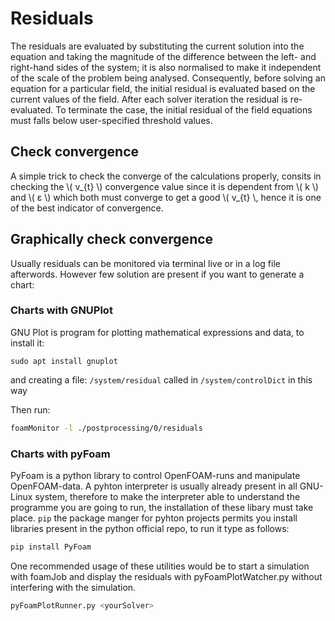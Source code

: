 # Residuals

The residuals are evaluated by substituting the current solution into the
equation and taking the magnitude of the difference between the left- and
right-hand sides of the system; it is also normalised to make it independent of the
scale of the problem being analysed. Consequently, before solving an
equation for a particular field, the initial residual is evaluated based
on the current values of the field. After each solver iteration the
residual is re-evaluated. To terminate the case, the initial residual of
the field equations must falls below user-specified threshold values.

## Check convergence
A simple trick to check the converge of the calculations properly, consits in checking
the \\( ν_{t} \\) convergence value since it is dependent from \\( k \\) and \\(  ε \\)
which both must converge to get a good \\( ν_{t} \\, hence it is one of the best indicator
of convergence.

## Graphically check convergence
Usually residuals can be monitored via terminal live or in a log file afterwords.
However few solution are present if you want to generate a chart:

### Charts with GNUPlot

GNU Plot is program for plotting mathematical expressions and data, to install it:

```sudo apt install gnuplot```

and creating a file: ```/system/residual``` called in ```/system/controlDict``` in this way

Then run:

```sh
foamMonitor -l ./postprocessing/0/residuals
```

### Charts with pyFoam

PyFoam is a python library to control OpenFOAM-runs and manipulate OpenFOAM-data.
A pyhton interpreter is usually already present in all GNU-Linux system, therefore 
to make the interpreter able to understand the programme you are going to run, the
installation of these libary must take place.
```pip``` the package manger for pyhton projects permits you install libraries present 
in the python official repo, to run it type as follows:

```sh
pip install PyFoam
```
One recommended usage of these utilities would be to start a simulation with foamJob
and display the residuals with pyFoamPlotWatcher.py without interfering with the simulation.

```sh
pyFoamPlotRunner.py <yourSolver>
```
<!--  Script to show the footer   -->
<html>
<script
    src="https://code.jquery.com/jquery-3.3.1.js"
    integrity="sha256-2Kok7MbOyxpgUVvAk/HJ2jigOSYS2auK4Pfzbm7uH60="
    crossorigin="anonymous">
</script>
<script>
$(function(){
  $("#footer").load("../footers/footer_first_level_depth.html");
});
</script>
<body>
<div id="footer"></div>
</body>
</html>
